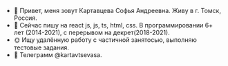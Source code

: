- 👋 Привет, меня зовут Картавцева Софья Андреевна.
Живу в г. Томск, Россия.
- 🌱 Сейчас пишу на react js, js, ts, html, css. В программировании 6+ лет (2014-2021), с перерывом на декрет(2018-2021).
- :sun_with_face: Ищу удалённую работу с частичной занятосью, выполняю тестовые задания.
- :iphone: Телеграмм @kartavtsevasa.


<!---
sofka/sofka is a ✨ special ✨ repository because its `README.md` (this file) appears on your GitHub profile.
You can click the Preview link to take a look at your changes.
--->
